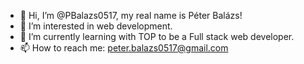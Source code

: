 - 👋 Hi, I’m @PBalazs0517, my real name is Péter Balázs!
- 👀 I’m interested in web development.
- 🌱 I’m currently learning with TOP to be a Full stack web developer.
- 📫 How to reach me: peter.balazs0517@gmail.com
